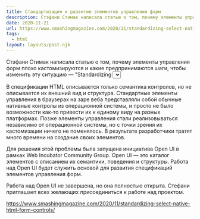 ```yaml
---
title: Стандартизация и развитие элементов управления форм
description: Стэфани Стимак написала статью о том, почему элементы управления форм плохо кастомизируются и какие предпринимаются шаги, чтобы изменить эту ситуацию
date: 2020-11-21
url: https://www.smashingmagazine.com/2020/11/standardizing-select-native-html-form-controls/
tags:
  - html
layout: layouts/post.njk
---
```

Стэфани Стимак написала статью о том, почему элементы управления форм плохо кастомизируются и какие предпринимаются шаги, чтобы изменить эту ситуацию — "Standardizing <select> And Beyond: The Past, Present And Future Of Native HTML Form Controls".

В спецификации HTML описывается только семантика контролов, но не описывается их внешний вид и структура. Стандартные элементы управления в браузерах на заре веба представляли собой обычные нативные контролы из операционной системы, и просто не было возможности как-то привести их к единому виду на разных платформах. Позже элементы управления стали реализовываться независимо от операционной системы, но с точки зрения их кастомизации ничего не поменялось. В результате разработчики тратят много времени на создание своих элементов.

Для решения этой проблемы была запущена инициатива Open UI в рамках Web Incubator Community Group. Open UI — это каталог элементов с описанием их семантики, поведения и структуры. Работа над Open UI будет служить основой для развития спецификаций элементов управления форм.

Работа над Open UI не завершена, но она полностью открыта. Стефани приглашает всех желающих присоединиться к работе над проектом.

https://www.smashingmagazine.com/2020/11/standardizing-select-native-html-form-controls/
